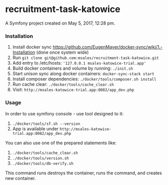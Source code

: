 recruitment-task-katowice
=========================

A Symfony project created on May 5, 2017, 12:28 pm.


### Installation

1. Install docker sync https://github.com/EugenMayer/docker-sync/wiki/1.-Installation (done once system wide)
2. Run `git clone git@github.com:msales/recruitment-task-katowice.git`
3. Add entry to /etc/hosts: `'127.0.0.1 msales-katowice-trial.app'`
4. Build docker containers and volume by running: `./init.sh`
5. Start unison sync along docker containers: `docker-sync-stack start`
6. Install composer dependencies: `./docker/tools/composer.sh install`
7. Run cache clear: `./docker/tools/cache_clear.sh`
8. Visit: `http://msales-katowice-trial.app:8082/app_dev.php`


### Usage

In order to use symfony console - use tool designed to it:

1. `./docker/tools/sf.sh --version`
2. App is available under `http://msales-katowice-trial.app:8082/app_dev.php`

You can also use one of the prepared statements like:
1. `./docker/tools/cache_clear.sh`
2. `./docker/tools/version.sh`
3. `./docker/tools/db-verify.sh`

This command runs destroys the container, runs the command, and creates new container.
